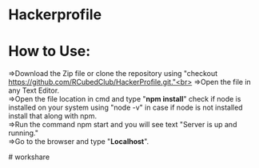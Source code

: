 # Hackerprofile

# How to Use:
=>Download the Zip file or clone the repository using "checkout https://github.com/RCubedClub/HackerProfile.git."<br>
=>Open the file in any Text Editor.<br>
=>Open the file location in cmd and type "<b>npm install</b>" check if node is installed on your system using "node -v" in case if node is not installed install that along with npm.<br>
=>Run the command npm start and you will see text "Server is up and running."<br>
=>Go to the browser and type "<b>Localhost</b>".<br>

#   w o r k s h a r e  
 